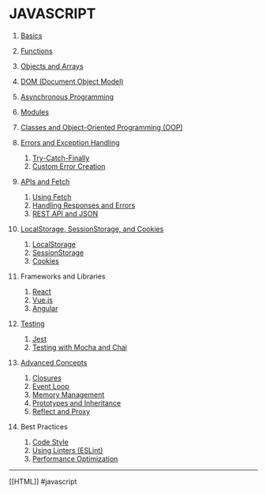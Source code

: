 # JAVASCRIPT
1. [Basics](javascript_basics.md)
2. [Functions](javascript_functions.md)
3. [Objects and Arrays](javascript_objects_arrays.md.md)
4. [DOM (Document Object Model)](javascript_dom.md)
5. [Asynchronous Programming](javascript_asynchronous.md)
6. [Modules](javascript_modules.md.md)
7. [Classes and Object-Oriented Programming (OOP)](javascript_oop.md.md)
8. [Errors and Exception Handling](js_errors_exceptions.md)
    1. [Try-Catch-Finally](js_try_catch_finally.md)
    2. [Custom Error Creation](js_custom_errors.md)
9. [APIs and Fetch](js_apis_fetch.md)
    1. [Using Fetch](js_fetch_basics.md)
    2. [Handling Responses and Errors](js_handling_responses.md)
    3. [REST API and JSON](js_rest_api_json.md)
10. [LocalStorage, SessionStorage, and Cookies](js_web_storage.md)
    1. [LocalStorage](js_localstorage.md)
    2. [SessionStorage](js_sessionstorage.md)
    3. [Cookies](js_cookies.md)
11. Frameworks and Libraries
    1. [React](REACT.md)
    2. [Vue.js](vue.md)
    3. [Angular](angular.md)
12. [Testing](js_testing.md)
    1. [Jest](js_jest.md)
    2. [Testing with Mocha and Chai](js_mocha_chai.md)
13. [Advanced Concepts](js_advanced.md)
    1. [Closures](js_closures.md)
    2. [Event Loop](js_event_loop.md)
    3. [Memory Management](js_memory_management.md)
    4. [Prototypes and Inheritance](js_prototypes_inheritance.md)
    5. [Reflect and Proxy](js_reflect_proxy.md)

14. Best Practices
    1. [Code Style](code_style.md)
    2. [Using Linters (ESLint)](using_eslint.md)
    3. [Performance Optimization](performance_optimization.md)
- - - 
[[HTML]] #javascript